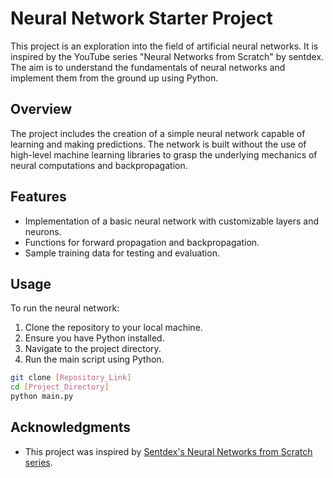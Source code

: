 # Neural Network Starter Project

This project is an exploration into the field of artificial neural networks. It is inspired by the YouTube series "Neural Networks from Scratch" by sentdex. The aim is to understand the fundamentals of neural networks and implement them from the ground up using Python.

## Overview

The project includes the creation of a simple neural network capable of learning and making predictions. The network is built without the use of high-level machine learning libraries to grasp the underlying mechanics of neural computations and backpropagation.

## Features

- Implementation of a basic neural network with customizable layers and neurons.
- Functions for forward propagation and backpropagation.
- Sample training data for testing and evaluation.

## Usage

To run the neural network:

1. Clone the repository to your local machine.
2. Ensure you have Python installed.
3. Navigate to the project directory.
4. Run the main script using Python.

```bash
git clone [Repository_Link]
cd [Project_Directory]
python main.py
```

## Acknowledgments

- This project was inspired by [Sentdex's Neural Networks from Scratch series](https://www.youtube.com/watch?v=Wo5dMEP_BbI).
